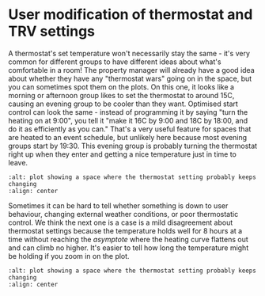 # User modification of thermostat and TRV settings

A thermostat's set temperature won't necessarily stay the same - it's very common for different groups to have different ideas about what's comfortable in a room!  The property manager will already have a good idea about whether they have any "thermostat wars" going on in the space, but you can sometimes spot them on the plots.  On this one, it looks like a morning or afternoon group likes to set the thermostat to around 15C, causing an evening group to be cooler than they want.  Optimised start control can look the same  - instead of programming it by saying "turn the heating on at 9:00", you tell it "make it 16C by 9:00 and 18C by 18:00, and do it as efficiently as you can."  That's a very useful feature for spaces that are heated to an event schedule, but unlikely here because most evening groups start by 19:30.  This evening group is probably turning the thermostat right up when they enter and getting a nice temperature just in time to leave.  


```{image} ../images/plot-screenshots/venue-11-trv-war.png
:alt: plot showing a space where the thermostat setting probably keeps changing
:align: center
```


Sometimes it can be hard to tell whether something is down to user behaviour, changing external weather conditions, or poor thermostatic control.  We think the next one is a case is a mild disagreement about thermostat settings because the temperature holds well for 8 hours at a time without reaching the *asymptote* where the heating curve flattens out and can climb no higher.  It's easier to tell how long the temperature might be holding if you zoom in on the plot.

```{image} ../images/plot-screenshots/thermostat-disagreement.png
:alt: plot showing a space where the thermostat setting probably keeps changing
:align: center
```
